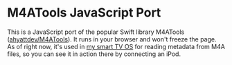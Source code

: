 # M4ATools JavaScript Port

This is a JavaScript port of the popular Swift library M4ATools ([ahyattdev/M4ATools](https://github.com/ahyattdev/M4ATools)). It runs in your browser and won't freeze the page. As of right now, it's used in [my smart TV OS](https://thewebtv.github.io/) for reading metadata from M4A files, so you can see it in action there by connecting an iPod.
